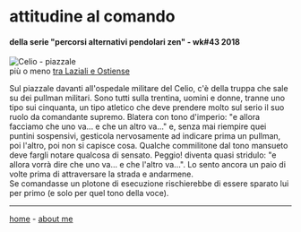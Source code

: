 # attitudine al comando  

#### della serie "percorsi alternativi pendolari zen" - wk#43 2018     
  
![](https://live.staticflickr.com/65535/49138741561_98586017f9_c.jpg "Celio - piazzale")  
più o meno [tra Laziali e Ostiense](/19wk37-papz-laziali-ostiense.md)  

Sul piazzale davanti all'ospedale militare del Celio, c'è della truppa che sale su dei pullman militari. Sono tutti sulla trentina, uomini e donne, tranne uno tipo sui cinquanta, un tipo atletico che deve prendere molto sul serio il suo ruolo da comandante supremo. Blatera con tono d'imperio: "e allora facciamo che uno va... e che un altro va..." e, senza mai riempire quei puntini sospensivi, gesticola nervosamente ad indicare prima un pullman, poi l'altro, poi non si capisce cosa. Qualche commilitone dal tono mansueto deve fargli notare qualcosa di sensato. Peggio! diventa quasi stridulo: "e allora vorrà dire che uno va... e che l'altro va...". Lo sento ancora un paio di volte prima di attraversare la strada e andarmene.  
Se comandasse un plotone di esecuzione rischierebbe di essere sparato lui per primo (e solo per quel tono della voce).  

---  
[home](/papz.md) - [about me](/aboutme.md) 

